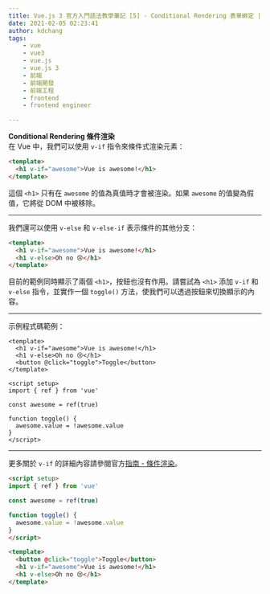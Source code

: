 ```yaml
---
title: Vue.js 3 官方入門語法教學筆記 [5] - Conditional Rendering 表單綁定 | 學習筆記
date: 2021-02-05 02:23:41
author: kdchang
tags: 
    - vue
    - vue3
    - vue.js
    - vue.js 3
    - 前端
    - 前端開發
    - 前端工程
    - frontend
    - frontend engineer

---
```


**Conditional Rendering 條件渲染**  
在 Vue 中，我們可以使用 `v-if` 指令來條件式渲染元素：

```html
<template>
  <h1 v-if="awesome">Vue is awesome!</h1>
</template>
```

這個 `<h1>` 只有在 `awesome` 的值為真值時才會被渲染。如果 `awesome` 的值變為假值，它將從 DOM 中被移除。

---

我們還可以使用 `v-else` 和 `v-else-if` 表示條件的其他分支：

```html
<template>
  <h1 v-if="awesome">Vue is awesome!</h1>
  <h1 v-else>Oh no 😢</h1>
</template>
```

目前的範例同時顯示了兩個 `<h1>`，按鈕也沒有作用。請嘗試為 `<h1>` 添加 `v-if` 和 `v-else` 指令，並實作一個 `toggle()` 方法，使我們可以透過按鈕來切換顯示的內容。

---

示例程式碼範例：

```vue
<template>
  <h1 v-if="awesome">Vue is awesome!</h1>
  <h1 v-else>Oh no 😢</h1>
  <button @click="toggle">Toggle</button>
</template>

<script setup>
import { ref } from 'vue'

const awesome = ref(true)

function toggle() {
  awesome.value = !awesome.value
}
</script>
```

---

更多關於 `v-if` 的詳細內容請參閱官方[指南 - 條件渲染](https://vuejs.org/guide/essentials/conditional.html)。

```html
<script setup>
import { ref } from 'vue'

const awesome = ref(true)

function toggle() {
  awesome.value = !awesome.value
}
</script>

<template>
  <button @click="toggle">Toggle</button>
  <h1 v-if="awesome">Vue is awesome!</h1>
  <h1 v-else>Oh no 😢</h1>
</template>
```